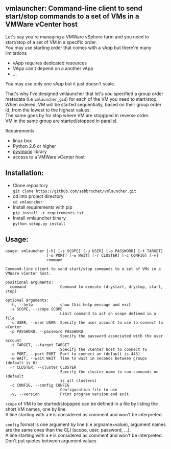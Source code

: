 ## vmlauncher: Command-line client to send start/stop commands to a set of VMs in a VMWare vCenter host 

Let's say you're managing a VMWare vSphere farm and you need to start/stop of a set of VM in a specific order.    
You may use starting order that comes with a vApp but there're many limitations   
* vApp requires dedicated resources
* VApp can't depend on a another vApp
* ...

You may use only one vApp but it just doesn't scale.   

That's why I've designed vmlauncher that let's you specified a group order metadata (i.e `vmlauncher_gid`) for each of the VM you need to start/stop.    
When ordered, VM will be started sequentially, based on their group order id, from the lowest to the highest values.   
The same goes by for stop where VM are stoppped in reverse order.     
VM in the same group are started/stopped in parallel.   

Requirements
* linux box
* Python 2.6 or higher
* [pyvmomi](https://github.com/vmware/pyvmomi) library
* access to a VMWare vCenter host

Installation:
-------------
* Clone repository   
`git clone https://github.com/sebbrochet/vmlauncher.git`
* cd into project directory   
`cd vmlauncher`
* Install requirements with pip   
`pip install -r requirements.txt`
* Install vmlauncher binary   
`python setup.py install`

Usage:
------

```
usage: vmlauncher [-h] [-s SCOPE] [-u USER] [-p PASSWORD] [-t TARGET]
                  [-o PORT] [-w WAIT] [-r CLUSTER] [-c CONFIG] [-v]
                  command

Command-line client to send start/stop commands to a set of VMs in a VMWare vCenter host.

positional arguments:
  command               Command to execute (drystart, drystop, start, stop)

optional arguments:
  -h, --help            show this help message and exit
  -s SCOPE, --scope SCOPE
                        Limit command to act on scope defined in a file
  -u USER, --user USER  Specify the user account to use to connect to vCenter
  -p PASSWORD, --password PASSWORD
                        Specify the password associated with the user account
  -t TARGET, --target TARGET
                        Specify the vCenter host to connect to
  -o PORT, --port PORT  Port to connect on (default is 443)
  -w WAIT, --wait WAIT  Time to wait in seconds between groups (default is 0)
  -r CLUSTER, --cluster CLUSTER
                        Specify the cluster name to run commands on (default
                        is all clusters)
  -c CONFIG, --config CONFIG
                        Configuration file to use
  -v, --version         Print program version and exit.
```

`scope` of VM to be started/stoppped can be defined in a file by listing the short VM names, one by line.   
A line starting with a `#` is considered as comment and won't be interpreted.     

`config` format is one argument by line (i.e argname=value), argument names are the same ones than the CLI (scope, user, password, ...).   
A line starting with a `#` is considered as comment and won't be interpreted.    
Don't put quotes between argument values
